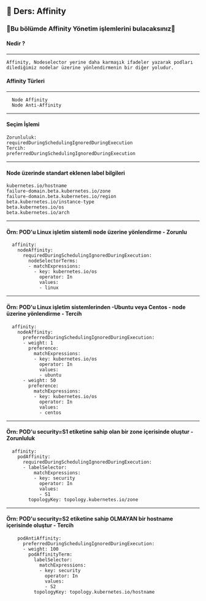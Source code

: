 ## 🧑 Ders: Affinity

### 📗Bu bölümde Affinity Yönetim işlemlerini bulacaksınız📗

#### Nedir ?
***
```
Affinity, Nodeselector yerine daha karmaşık ifadeler yazarak podları dilediğimiz nodelar üzerine yönlendirmenin bir diğer yoludur. 
```
#### Affinity Türleri
***
```
  Node Affinity
  Node Anti-Affinity
```
***
#### Seçim İşlemi
```
Zorunluluk:
requiredDuringSchedulingIgnoredDuringExecution
Tercih:
preferredDuringSchedulingIgnoredDuringExecution
```
***
#### Node üzerinde standart eklenen label bilgileri
```
kubernetes.io/hostname
failure-domain.beta.kubernetes.io/zone
failure-domain.beta.kubernetes.io/region
beta.kubernetes.io/instance-type
beta.kubernetes.io/os
beta.kubernetes.io/arch

```
***
#### Örn: POD'u Linux işletim sistemli node üzerine yönlendirme - Zorunlu
```
  affinity:
    nodeAffinity:
      requiredDuringSchedulingIgnoredDuringExecution:
        nodeSelectorTerms:
        - matchExpressions:
          - key: kubernetes.io/os
            operator: In
            values:
            - linux
```
***
#### Örn: POD'u Linux işletim sistemlerinden -Ubuntu veya Centos - node üzerine yönlendirme - Tercih
```
  affinity:
    nodeAffinity:
      preferredDuringSchedulingIgnoredDuringExecution:
      - weight: 1
        preference:
          matchExpressions:
          - key: kubernetes.io/os
            operator: In
            values:
            - ubuntu
      - weight: 50
        preference:
          matchExpressions:
          - key: kubernetes.io/os
            operator: In
            values:
            - centos
```
***
#### Örn: POD'u security=S1 etiketine sahip olan bir zone içerisinde oluştur - Zorunluluk 
```
  affinity:
    podAffinity:
      requiredDuringSchedulingIgnoredDuringExecution:
      - labelSelector:
          matchExpressions:
          - key: security
            operator: In
            values:
            - S1
        topologyKey: topology.kubernetes.io/zone
```
***
#### Örn: POD'u security=S2 etiketine sahip OLMAYAN bir hostname içerisinde oluştur - Tercih 
```
    podAntiAffinity:
      preferredDuringSchedulingIgnoredDuringExecution:
      - weight: 100
        podAffinityTerm:
          labelSelector:
            matchExpressions:
            - key: security
              operator: In
              values:
              - S2
          topologyKey: topology.kubernetes.io/hostname
```
